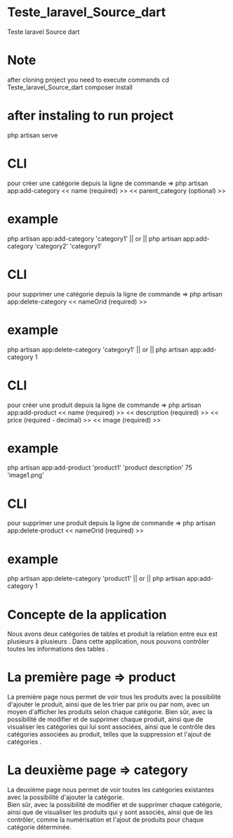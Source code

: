 # Teste_laravel_Source_dart
Teste laravel Source dart

# Note
after cloning project you need to execute commands
cd Teste_laravel_Source_dart
composer install 
# after instaling to run project 
php artisan serve

# CLI 
pour créer une catégorie depuis la ligne de commande => php artisan app:add-category << name (required) >> << parent_category (optional) >>

# example
php artisan app:add-category 'category1' || or || php artisan app:add-category 'category2' 'category1'

# CLI 
pour supprimer une catégorie depuis la ligne de commande => php artisan app:delete-category << nameOrid (required) >>

# example
php artisan app:delete-category 'category1' || or || php artisan app:add-category 1

# CLI 
pour créer une produit depuis la ligne de commande => php artisan app:add-product << name (required) >> << description (required) >> << price (required - decimal) >> << image (required) >>

# example
php artisan app:add-product 'product1' 'product description' 75 'image1.png'

# CLI 
pour supprimer une produit depuis la ligne de commande => php artisan app:delete-product << nameOrid (required) >>

# example
php artisan app:delete-category 'product1' || or || php artisan app:add-category 1

# Concepte de la application

Nous avons deux catégories de tables et produit la relation entre eux est plusieurs à plusieurs .
Dans cette application, nous pouvons contrôler toutes les informations des tables .

# La première page => product

La première page nous permet de voir tous les produits avec la possibilité d'ajouter le produit,
ainsi que de les trier par prix ou par nom, avec un moyen d'afficher les produits selon chaque catégorie.
Bien sûr, avec la possibilité de modifier et de supprimer chaque produit, ainsi que de visualiser les catégories qui lui sont associées,
ainsi que le contrôle des catégories associées au produit, telles que la suppression et l'ajout de catégories .

# La deuxième page => category

La deuxième page nous permet de voir toutes les catégories existantes avec la possibilité d'ajouter la catégorie.  
Bien sûr, avec la possibilité de modifier et de supprimer chaque catégorie, ainsi que de visualiser les produits qui y sont associés,
ainsi que de les contrôler, comme la numérisation et l'ajout de produits pour chaque catégorie déterminée.
